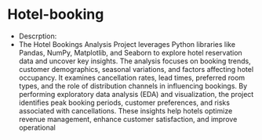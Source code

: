 # Hotel-booking
- Descrption:
- The Hotel Bookings Analysis Project leverages Python libraries like Pandas, NumPy, Matplotlib, and Seaborn to explore hotel reservation data and uncover key insights. The analysis focuses on booking trends, customer demographics, seasonal variations, and factors affecting hotel occupancy. It examines cancellation rates, lead times, preferred room types, and the role of distribution channels in influencing bookings. By performing exploratory data analysis (EDA) and visualization, the project identifies peak booking periods, customer preferences, and risks associated with cancellations. These insights help hotels optimize revenue management, enhance customer satisfaction, and improve operational
